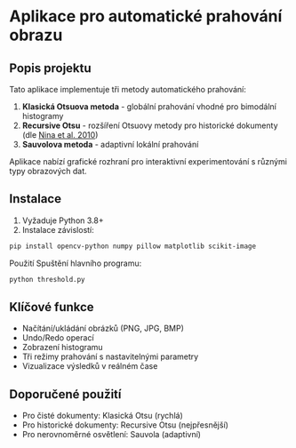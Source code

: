 # Aplikace pro automatické prahování obrazu

## Popis projektu
Tato aplikace implementuje tři metody automatického prahování:
1. **Klasická Otsuova metoda** - globální prahování vhodné pro bimodální histogramy
2. **Recursive Otsu** - rozšíření Otsuovy metody pro historické dokumenty (dle [Nina et al. 2010](#))
3. **Sauvolova metoda** - adaptivní lokální prahování

Aplikace nabízí grafické rozhraní pro interaktivní experimentování s různými typy obrazových dat.

## Instalace
1. Vyžaduje Python 3.8+
2. Instalace závislostí:
```bash
pip install opencv-python numpy pillow matplotlib scikit-image
```

Použití
Spuštění hlavního programu:

```bash
python threshold.py
```
## Klíčové funkce
- Načítání/ukládání obrázků (PNG, JPG, BMP)
- Undo/Redo operací
- Zobrazení histogramu
- Tři režimy prahování s nastavitelnými parametry
- Vizualizace výsledků v reálném čase

## Doporučené použití
- Pro čisté dokumenty: Klasická Otsu (rychlá)
- Pro historické dokumenty: Recursive Otsu (nejpřesnější)
- Pro nerovnoměrné osvětlení: Sauvola (adaptivní)
